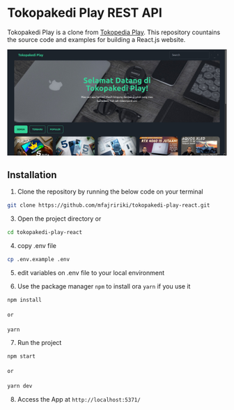 # Tokopakedi Play REST API

Tokopakedi Play is a clone from [Tokopedia Play](https://www.tokopedia.com/play/channels). This repository countains the source code and examples for building a React.js website.

![Alt text](tokopakedi-play-home.jpeg)

## Installation

1. Clone the repository by running the below code on your terminal

```bash
git clone https://github.com/mfajririki/tokopakedi-play-react.git
```

3. Open the project directory or

```bash
cd tokopakedi-play-react
```

4. copy .env file

```bash
cp .env.example .env
```

5. edit variables on .env file to your local environment

6. Use the package manager `npm` to install ora `yarn` if you use it

```bash
npm install

or

yarn
```

7. Run the project

```bash
npm start

or

yarn dev
```

8. Access the App at `http://localhost:5371/`
